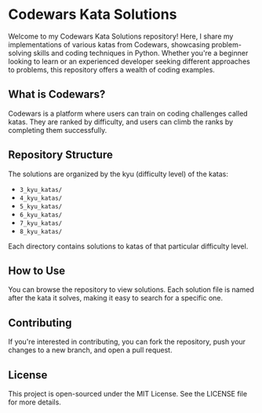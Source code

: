 # Codewars Kata Solutions

Welcome to my Codewars Kata Solutions repository! Here, I share my implementations of various katas from Codewars, showcasing problem-solving skills and coding techniques in Python. Whether you're a beginner looking to learn or an experienced developer seeking different approaches to problems, this repository offers a wealth of coding examples.

## What is Codewars?
Codewars is a platform where users can train on coding challenges called katas. They are ranked by difficulty, and users can climb the ranks by completing them successfully.

## Repository Structure
The solutions are organized by the kyu (difficulty level) of the katas:
- `3_kyu_katas/`
- `4_kyu_katas/`
- `5_kyu_katas/`
- `6_kyu_katas/`
- `7_kyu_katas/`
- `8_kyu_katas/`

Each directory contains solutions to katas of that particular difficulty level.

## How to Use
You can browse the repository to view solutions. Each solution file is named after the kata it solves, making it easy to search for a specific one.

## Contributing
If you're interested in contributing, you can fork the repository, push your changes to a new branch, and open a pull request.

## License
This project is open-sourced under the MIT License. See the LICENSE file for more details.
